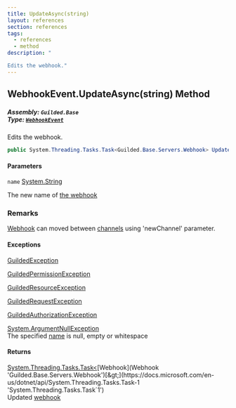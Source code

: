 ```yaml
---
title: UpdateAsync(string)
layout: references
section: references
tags:
  - references
  - method
description: "

Edits the webhook."
---
```


## WebhookEvent.UpdateAsync(string) Method
##### **Assembly:** `Guilded.Base`<br/>**Type:** [`WebhookEvent`](WebhookEvent 'Guilded.Base.Events.WebhookEvent')

Edits the webhook.

```csharp
public System.Threading.Tasks.Task<Guilded.Base.Servers.Webhook> UpdateAsync(string name);
```
#### Parameters

<a name='Guilded.Base.Events.WebhookEvent.UpdateAsync(string).name'></a>

`name` [System.String](https://docs.microsoft.com/en-us/dotnet/api/System.String 'System.String')

The new name of [the webhook](Webhook 'Guilded.Base.Servers.Webhook')

### Remarks
  
[Webhook](Webhook 'Guilded.Base.Servers.Webhook') can moved between [channels](ServerChannel 'Guilded.Base.Servers.ServerChannel') using 'newChannel' parameter.

#### Exceptions

[GuildedException](GuildedException 'Guilded.Base.GuildedException')

[GuildedPermissionException](GuildedPermissionException 'Guilded.Base.GuildedPermissionException')

[GuildedResourceException](GuildedResourceException 'Guilded.Base.GuildedResourceException')

[GuildedRequestException](GuildedRequestException 'Guilded.Base.GuildedRequestException')

[GuildedAuthorizationException](GuildedAuthorizationException 'Guilded.Base.GuildedAuthorizationException')

[System.ArgumentNullException](https://docs.microsoft.com/en-us/dotnet/api/System.ArgumentNullException 'System.ArgumentNullException')  
The specified [name](WebhookEvent.UpdateAsync(string)#Guilded.Base.Events.WebhookEvent.UpdateAsync(string).name 'Guilded.Base.Events.WebhookEvent.UpdateAsync(string).name') is null, empty or whitespace

#### Returns
[System.Threading.Tasks.Task&lt;](https://docs.microsoft.com/en-us/dotnet/api/System.Threading.Tasks.Task-1 'System.Threading.Tasks.Task`1')[Webhook](Webhook 'Guilded.Base.Servers.Webhook')[&gt;](https://docs.microsoft.com/en-us/dotnet/api/System.Threading.Tasks.Task-1 'System.Threading.Tasks.Task`1')  
Updated [webhook](Webhook 'Guilded.Base.Servers.Webhook')